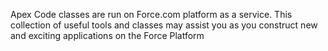 Apex Code classes are run on Force.com platform as a service. This collection of useful tools and classes may assist you as you construct new and exciting applications on the Force Platform